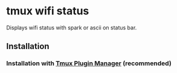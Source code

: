 # tmux wifi status

Displays wifi status with spark or ascii on status bar.

## Installation
### Installation with [Tmux Plugin Manager](https://github.com/tmux-plugins/tpm) (recommended)
